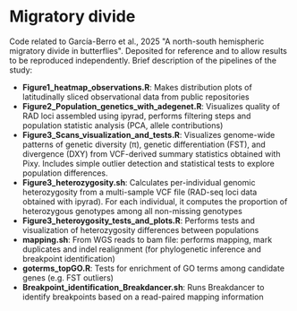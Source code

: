 # Migratory divide

Code related to García-Berro et al., 2025 "A north-south hemispheric migratory divide in butterflies". Deposited for reference and to allow results to be reproduced independently. Brief description of the pipelines of the study:

- **Figure1_heatmap_observations.R**: Makes distribution plots of latitudinally sliced observational data from public repositories
- **Figure2_Population_genetics_with_adegenet.R**: Visualizes quality of RAD loci assembled using ipyrad, performs filtering steps and population statistic analysis (PCA, allele contributions)
- **Figure3_Scans_visualization_and_tests.R**: Visualizes genome-wide patterns of genetic diversity (π), genetic differentiation (FST), and divergence (DXY) from VCF-derived summary statistics obtained with Pixy. Includes simple outlier detection and statistical tests to explore population differences.
- **Figure3_heterozygosity.sh**: Calculates per-individual genomic heterozygosity from a multi-sample VCF file (RAD-seq loci data obtained with ipyrad). For each individual, it computes the proportion of heterozygous genotypes among all non-missing genotypes
- **Figure3_heteroygosity_tests_and_plots.R**: Performs tests and visualization of heterozygosity differences between populations
- **mapping.sh**: From WGS reads to bam file: performs mapping, mark duplicates and indel realignment (for phylogenetic inference and breakpoint identification) 
- **goterms_topGO.R**: Tests for enrichment of GO terms among candidate genes (e.g. FST outliers)
- **Breakpoint_identification_Breakdancer.sh**: Runs Breakdancer to identify breakpoints based on a read-paired mapping information 
